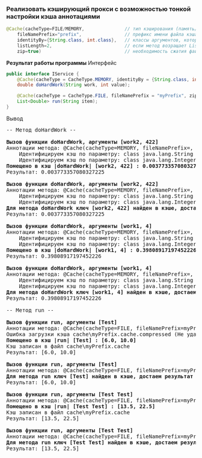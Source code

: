 ### Реализовать кэширующий прокси с возможностью тонкой настройки кэша аннотациями


```Java
@Cache(cacheType=FILE/MEMORY,               // тип кэширования (память/диск)
    fileNamePrefix="prefix",                // префикс имени файла кэша (по умолчанию имя метода)
    identityBy={String.class, int.class},   // классы аргументов, которые необходимо учитывать при определении уникальности результата (по умолчанию все)
    listLength=2,                           // если метод возращает List, ограничить количество кэшируемых элементов
    zip=true)                               // необходимость сжатия файла кэша
```


__Результат работы программы__
Интерфейс
```Java
public interface IService {
    @Cache(cacheType = CacheType.MEMORY, identityBy = {String.class, int.class})
    double doHardWork(String work, int value);

    @Cache(cacheType = CacheType.FILE, fileNamePrefix = "myPrefix", zip = true, listLength = 2)
    List<Double> run(String item);
}
```

Вывод
<pre>
-- Метод doHardWork --

<b>Вызов функции doHardWork, аргументы [work2, 422]</b>
Аннотации метода: @Cache(cacheType=MEMORY, fileNamePrefix=, zip=false, identityBy=[class java.lang.String, int]), listLength=-1)
    Идентифицируем кэш по параметру: class java.lang.String
    Идентифицируем кэш по параметру: class java.lang.Integer
<b>Помещено в кэш |doHardWork| [work2, 422] : 0.003773357080327225</b>
Результат: 0.003773357080327225

<b>Вызов функции doHardWork, аргументы [work2, 422]</b>
Аннотации метода: @Cache(cacheType=MEMORY, fileNamePrefix=, zip=false, identityBy=[class java.lang.String, int]), listLength=-1)
    Идентифицируем кэш по параметру: class java.lang.String
    Идентифицируем кэш по параметру: class java.lang.Integer
<b>Для метода doHardWork ключ [work2, 422] найден в кэше, достаем результат из кэша</b>
Результат: 0.003773357080327225

<b>Вызов функции doHardWork, аргументы [work1, 4]</b>
Аннотации метода: @Cache(cacheType=MEMORY, fileNamePrefix=, zip=false, identityBy=[class java.lang.String, int]), listLength=-1)
    Идентифицируем кэш по параметру: class java.lang.String
    Идентифицируем кэш по параметру: class java.lang.Integer
<b>Помещено в кэш |doHardWork| [work1, 4] : 0.39808917197452226</b>
Результат: 0.39808917197452226

<b>Вызов функции doHardWork, аргументы [work1, 4]</b>
Аннотации метода: @Cache(cacheType=MEMORY, fileNamePrefix=, zip=false, identityBy=[class java.lang.String, int]), listLength=-1)
    Идентифицируем кэш по параметру: class java.lang.String
    Идентифицируем кэш по параметру: class java.lang.Integer
<b>Для метода doHardWork ключ [work1, 4] найден в кэше, достаем результат из кэша</b>
Результат: 0.39808917197452226

-- Метод run --

<b>Вызов функции run, аргументы [Test]</b>
Аннотации метода: @Cache(cacheType=FILE, fileNamePrefix=myPrefix, zip=true, identityBy=[]), listLength=2)
Ошибка загрузки кэша cache\myPrefix.cache.compressed (Не удается найти указанный файл)
<b>Помещено в кэш |run| [Test] : [6.0, 10.0]</b>
Кэш записан в файл cache\myPrefix.cache
Результат: [6.0, 10.0]

<b>Вызов функции run, аргументы [Test]</b>
Аннотации метода: @Cache(cacheType=FILE, fileNamePrefix=myPrefix, zip=true, identityBy=[]), listLength=2)
<b>Для метода run ключ [Test] найден в кэше, достаем результат из кэша</b>
Результат: [6.0, 10.0]

<b>Вызов функции run, аргументы [Test Test]</b>
Аннотации метода: @Cache(cacheType=FILE, fileNamePrefix=myPrefix, zip=true, identityBy=[]), listLength=2)
<b>Помещено в кэш |run| [Test Test] : [13.5, 22.5]</b>
Кэш записан в файл cache\myPrefix.cache
Результат: [13.5, 22.5]

<b>Вызов функции run, аргументы [Test Test]</b>
Аннотации метода: @Cache(cacheType=FILE, fileNamePrefix=myPrefix, zip=true, identityBy=[]), listLength=2)
<b>Для метода run ключ [Test Test] найден в кэше, достаем результат из кэша</b>
Результат: [13.5, 22.5]
</pre>